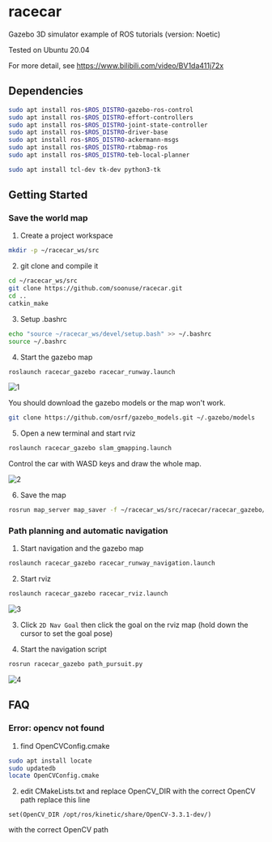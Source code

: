 # racecar

Gazebo 3D simulator example of ROS tutorials (version: Noetic)

Tested on Ubuntu 20.04

For more detail, see https://www.bilibili.com/video/BV1da411j72x

## Dependencies

```bash
sudo apt install ros-$ROS_DISTRO-gazebo-ros-control
sudo apt install ros-$ROS_DISTRO-effort-controllers
sudo apt install ros-$ROS_DISTRO-joint-state-controller
sudo apt install ros-$ROS_DISTRO-driver-base
sudo apt install ros-$ROS_DISTRO-ackermann-msgs
sudo apt install ros-$ROS_DISTRO-rtabmap-ros
sudo apt install ros-$ROS_DISTRO-teb-local-planner

sudo apt install tcl-dev tk-dev python3-tk
```

## Getting Started

### Save the world map

1. Create a project workspace
```bash
mkdir -p ~/racecar_ws/src
```

2. git clone and compile it
```bash
cd ~/racecar_ws/src
git clone https://github.com/soonuse/racecar.git
cd ..
catkin_make
```

3. Setup .bashrc
```bash
echo "source ~/racecar_ws/devel/setup.bash" >> ~/.bashrc
source ~/.bashrc
```

4. Start the gazebo map

```bash
roslaunch racecar_gazebo racecar_runway.launch
```

![1](https://user-images.githubusercontent.com/26653172/170944302-b99881db-936f-4168-bba8-6378350f2b26.png)

You should download the gazebo models or the map won't work.

```bash
git clone https://github.com/osrf/gazebo_models.git ~/.gazebo/models
```

5. Open a new terminal and start rviz
```bash
roslaunch racecar_gazebo slam_gmapping.launch 
```

Control the car with WASD keys and draw the whole map.

![2](https://user-images.githubusercontent.com/26653172/170944385-2b7a32f2-0e87-47d5-8b5c-52874e1bd9e4.png)

6. Save the map
```bash
rosrun map_server map_saver -f ~/racecar_ws/src/racecar/racecar_gazebo/map/map_runway
```

### Path planning and automatic navigation

1. Start navigation and the gazebo map

```bash
roslaunch racecar_gazebo racecar_runway_navigation.launch
```

2. Start rviz
```bash
roslaunch racecar_gazebo racecar_rviz.launch
```

![3](https://user-images.githubusercontent.com/26653172/170944487-3984d093-f43e-429a-95ac-0cd4114e5fc1.png)

3. Click `2D Nav Goal` then click the goal on the rviz map (hold down the cursor to set the goal pose)

4. Start the navigation script
```bash
rosrun racecar_gazebo path_pursuit.py
```

![4](https://user-images.githubusercontent.com/26653172/170944551-d4fa12c8-7ea1-4af8-9c7a-bd75deb8a7ea.png)

## FAQ

### Error: opencv not found

1. find OpenCVConfig.cmake
```bash
sudo apt install locate
sudo updatedb
locate OpenCVConfig.cmake
```

2. edit CMakeLists.txt and replace OpenCV_DIR with the correct OpenCV path
replace this line
```
set(OpenCV_DIR /opt/ros/kinetic/share/OpenCV-3.3.1-dev/)
```
with the correct OpenCV path
